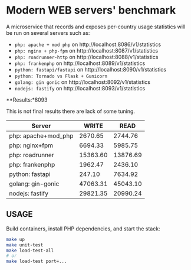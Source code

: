 # Modern WEB servers' benchmark

A microservice that records and exposes per-country usage statistics will be run on several servers such as:

- `php: apache + mod php` on http://localhost:8086/v1/statistics
- `php: nginx + php-fpm` on http://localhost:8087/v1/statistics
- `php: roadrunner-http` on http://localhost:8088/v1/statistics
- `php: frankenphp` on http://localhost:8089/v1/statistics
- `python: fastapi/fastapi` on http://localhost:8090/v1/statistics
- `python: Tornado vs Flask + Gunicorn` 
- `golang: gin gonic` on http://localhost:8092/v1/statistics
- `nodejs: fastify` on http://localhost:8093/v1/statistics

**Results:*8093

This is not final results there are lack of some tuning.

| Server              | WRITE    | READ      |
|---------------------|----------|-----------|
| php: apache+mod_php | 2670.65  | 2744.76   |
| php: nginx+fpm      | 6694.33  | 5985.75   |
| php: roadrunner     | 15363.60 | 13876.69  |
| php: frankenphp     | 1962.47  | 2436.10   |
| python: fastapi     | 247.10   | 7634.92   |
| golang: gin-gonic   | 47063.31 | 45043.10  |
| nodejs: fastify     | 29821.35 | 20990.24  |

## USAGE

Build containers, install PHP dependencies, and start the stack:

```bash
make up
make unit-test
make load-test-all
# or
make load-test port=...
```